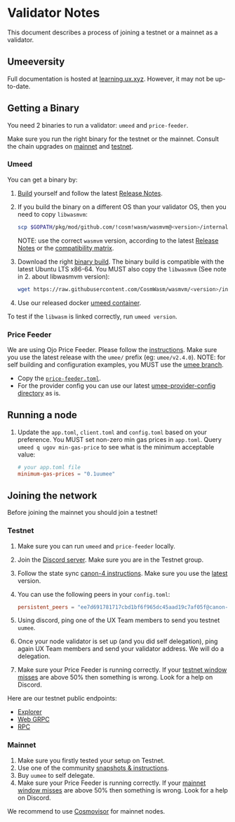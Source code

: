 # Validator Notes

This document describes a process of joining a testnet or a mainnet as a validator.

## Umeeversity

Full documentation is hosted at [learning.ux.xyz](https://learning.ux.xyz). However, it may not be up-to-date.

## Getting a Binary

You need 2 binaries to run a validator: `umeed` and `price-feeder`.

Make sure you run the right binary for the testnet or the mainnet. Consult the chain upgrades on [mainnet](https://www.mintscan.io/umee/proposals) and [testnet](https://explorer.network.umee.cc/Canon-4/gov).

### Umeed

You can get a binary by:

1. [Build](../README.md#build) yourself and follow the latest [Release Notes](../RELEASE_NOTES.md).

2. If you build the binary on a different OS than your validator OS, then you need to copy `libwasmvm`:

   ```sh
   scp $GOPATH/pkg/mod/github.com/!cosm!wasm/wasmvm@<version>/internal/api/libwasmvm.$(uname -m).so running_os:/<lib/path>
   ```

   NOTE: use the correct `wasmvm` version, according to the latest [Release Notes](../RELEASE_NOTES.md) or the [compatibility matrix](../README.md#release-compatibility-matrix).

3. Download the right [binary build](https://github.com/umee-network/umee/releases). The binary build is compatible with the latest Ubuntu LTS x86-64. You MUST also copy the `libwasmvm` (See note in 2. about libwasmvm version):

   ```sh
   wget https://raw.githubusercontent.com/CosmWasm/wasmvm/<version>/internal/api/libwasmvm.$(uname -m).so -O /lib/libwasmvm.$(uname -m).so
   ```

4. Use our released docker [umeed container](https://github.com/umee-network/umee/pkgs/container/umeed).

To test if the `libwasm` is linked correctly, run `umeed version`.

### Price Feeder

We are using Ojo Price Feeder. Please follow the [instructions](https://github.com/ojo-network/price-feeder/blob/umee/README.md). Make sure you use the latest release with the `umee/` prefix (eg: `umee/v2.4.0`).
NOTE: for self building and configuration examples, you MUST use the [umee branch](https://github.com/ojo-network/price-feeder/tree/umee).

- Copy the [`price-feeder.toml`](https://github.com/ojo-network/price-feeder/blob/umee/price-feeder.example.toml).
- For the provider config you can use our latest [umee-provider-config directory](https://github.com/ojo-network/price-feeder/tree/umee/umee-provider-config) as is.

## Running a node

1. Update the `app.toml`, `client.toml` and `config.toml` based on your preference. You MUST set non-zero min gas prices in `app.toml`. Query `umeed q ugov min-gas-price` to see what is the minimum acceptable value:

   ```toml
   # your app.toml file
   minimum-gas-prices = "0.1uumee"
   ```

## Joining the network

Before joining the mainnet you should join a testnet!

### Testnet

1. Make sure you can run `umeed` and `price-feeder` locally.
2. Join the [Discord server](https://discord.gg/4ZJAFvg9). Make sure you are in the Testnet group.
3. Follow the state sync [canon-4 instructions](https://mzonder.notion.site/UMEE-Start-from-STATE-SYNC-canon-4-f485563a089a436d9d1fe98f54af8737). Make sure you use the [latest](https://github.com/umee-network/umee/releases/) version.
4. You can use the following peers in your `config.toml`:

   ```toml
   persistent_peers = "ee7d691781717cbd1bf6f965dc45aad19c7af05f@canon-4.network.umee.cc:10000,dfd1d83b668ff2e59dc1d601a4990d1bd95044ba@canon-4.network.umee.cc:10001"
   ```

5. Using discord, ping one of the UX Team members to send you testnet `uumee`.
6. Once your node validator is set up (and you did self delegation), ping again UX Team members and send your validator address. We will do a delegation.
7. Make sure your Price Feeder is running correctly. If your [testnet window misses](https://canon.price-feeder.com/) are above 50% then something is wrong. Look for a help on Discord.

Here are our testnet public endpoints:

- [Explorer](https://explorer.network.umee.cc/canon-4)
- [Web GRPC](https://canon-4.api.network.umee.cc)
- [RPC](https://canon-4.rpc.network.umee.cc)

### Mainnet

1. Make sure you firstly tested your setup on Testnet.
2. Use one of the community [snapshots & instructions](https://github.com/obajay/StateSync-snapshots/tree/main/Projects/Umee).
3. Buy `uumee` to self delegate.
4. Make sure your Price Feeder is running correctly. If your [mainnet window misses](https://price-feeder.com/) are above 50% then something is wrong. Look for a help on Discord.

We recommend to use [Cosmovisor](../README.md#cosmovisor) for mainnet nodes.
